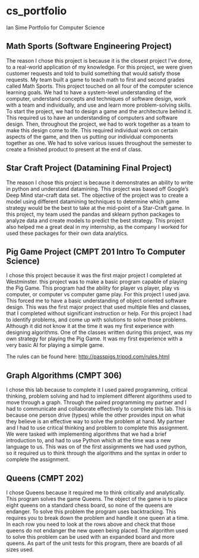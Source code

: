 # cs_portfolio
Ian Sime
Portfolio for Computer Science 

## Math Sports (Software Engineering Project)

The reason I chose this project is because it is the closest project I’ve done, to a real-world application of my
knowledge. For this project, we were given customer requests and told to build something that would satisfy those 
requests. My team built a game to teach math to first and second grades called Math Sports. This project touched on all
four of the computer science learning goals. We had to have a system-level understanding of the computer, understand 
concepts and techniques of software design, work with a team and individually, and use and learn more problem-solving 
skills. To start the project, we had to design a game and the architecture behind it. This required us to have an 
understanding of computers and software design. Then, throughout the project, we had to work together as a team to make 
this design come to life. This required individual work on certain aspects of the game, and then us putting our 
individual components together as one. We had to solve various issues throughout the semester to create a finished 
product to present at the end of class. 

## Star Craft Project (Datamining Final Project)

The reason I chose this project is because it demonstrates an ability to write in python and understand 
datamining. This project was based off Google’s Deep Mind star-craft data set. The objective of the project was to 
create a model using different datamining techniques to determine which game strategy would be the best to take at the 
mid-point of a Star-Craft game. In this project, my team used the pandas and sklearn python packages to analyze data and 
create models to predict the best strategy. This project also helped me a great deal in my internship, as the company I 
worked for used these packages for their own data analytics. 

## Pig Game Project (CMPT 201 Intro To Computer Science)

I chose this project because it was the first major project I completed at Westminster. this project was to make
a basic program capable of playing the Pig Game. This program had the ability for player vs player, play vs computer, 
or computer vs computer game play. For this project I used java. This forced me to have a basic understanding of object 
oriented software design. This was the first major project that used multiple files and classes, that I completed without 
significant instruction or help. For this project I had to identify problems, and come up with solutions to solve those 
problems. Although it did not know it at the time it was my first experience with designing algorithms. One of the 
classes written during this project, was my own strategy for playing the Pig Game. It was my first experience with a very 
basic AI for playing a simple game.

The rules can be found here: http://passpigs.tripod.com/rules.html

## Graph Algorithms (CMPT 306)

I chose this lab because to complete it I used paired programming, critical thinking, problem solving and had to 
implement different algorithms used to move through a graph. Through the paired programming my partner and I had to 
communicate and collaborate effectively to complete this lab. This is because one person drive (types) while the other
provides input on what they believe is an effective way to solve the problem at hand. My partner and I had to use critical
thinking and problem to complete this assignment. We were tasked with implementing algorithms that we had a brief introduction
to, and had to use Python which at the time was a new language to us. This was on of the first assignments we had used python,
so it required us to think through the algorithms and the syntax in order to complete the assignment.

## Queens (CMPT 202)

I chose Queens because it required me to think critically and analytically. This program solves the game Queens. The
object of the game is to place eight queens on a standard chess board, so none of the queens are endanger. To solve this 
problem the program uses backtracking. This requires you to break down the problem and handle it one queen at a time. In 
each row you need to look at the rows above and check that those queens do not endanger the new queen being placed. The 
algorithm used to solve this problem can be used with an expanded board and more queens. As part of the unit tests for 
this program, there are boards of all sizes used. 
